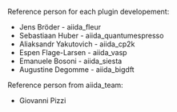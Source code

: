 Reference person for each plugin developement:
* Jens Bröder - aiida_fleur
* Sebastiaan Huber - aiida_quantumespresso
* Aliaksandr Yakutovich - aiida_cp2k
* Espen Flage-Larsen - aiida_vasp
* Emanuele Bosoni - aiida_siesta
* Augustine Degomme - aiida_bigdft

Reference person from aiida_team:
* Giovanni Pizzi
